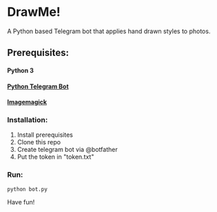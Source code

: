 # DrawMe!
A Python based Telegram bot that applies hand drawn styles to photos.

## Prerequisites:

#### Python 3
#### [Python Telegram Bot](https://github.com/python-telegram-bot/python-telegram-bot)
#### [Imagemagick](https://github.com/ImageMagick/ImageMagick)

### Installation:

1. Install prerequisites
2. Clone this repo
3. Create telegram bot via @botfather
4. Put the token in "token.txt"

### Run:
```
python bot.py
```

Have fun!


